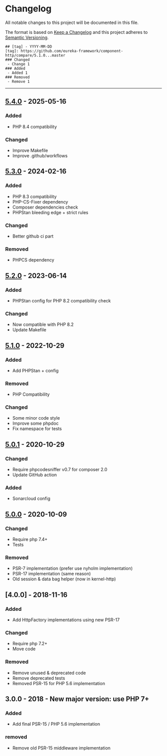 # Changelog
All notable changes to this project will be documented in this file.

The format is based on [Keep a Changelog](http://keepachangelog.com/en/1.0.0/)
and this project adheres to [Semantic Versioning](http://semver.org/spec/v2.0.0.html).

```
## [tag] - YYYY-MM-DD
[tag]: https://github.com/eureka-framework/component-http/compare/5.1.0...master
### Changed
 - Change 1
### Added
 - Added 1
### Removed
 - Remove 1
```
----

## [5.4.0] - 2025-05-16
[5.4.0]: https://github.com/eureka-framework/component-http/compare/5.3.0...5.4.0
### Added
- PHP 8.4 compatibility
### Changed
- Improve Makefile
- Improve .github/workflows

## [5.3.0] - 2024-02-16
[5.3.0]: https://github.com/eureka-framework/component-http/compare/5.2.0...5.3.0
### Added
- PHP 8.3 compatibility
- PHP-CS-Fixer dependency
- Composer dependencies check
- PHPStan bleeding edge + strict rules
### Changed
- Better github ci part
### Removed
- PHPCS dependency

## [5.2.0] - 2023-06-14
[5.2.0]: https://github.com/eureka-framework/component-http/compare/5.1.0...5.2.0
### Added
- PHPStan config for PHP 8.2 compatibility check
### Changed
- Now compatible with PHP 8.2
- Update Makefile

## [5.1.0] - 2022-10-29
[5.1.0]: https://github.com/eureka-framework/component-http/compare/5.0.1...5.1.0
### Added
 - Add PHPStan + config
### Removed
 - PHP Compatibility
### Changed
 - Some minor code style
 - Improve some phpdoc
 - Fix namespace for tests

## [5.0.1] - 2020-10-29
[5.0.1]: https://github.com/eureka-framework/component-http/compare/5.0.0...5.0.1
### Changed
 - Require phpcodesniffer v0.7 for composer 2.0
 - Update GitHub action
### Added
 - Sonarcloud config

## [5.0.0] - 2020-10-09
[5.0.0]: https://github.com/eureka-framework/component-http/compare/4.0.0...5.0.0
### Changed
 - Require php 7.4+
 - Tests
### Removed
 - PSR-7 implementation (prefer use nyholm implementation)
 - PSR-17 implementation (same reason)
 - Old session & data bag helper (now in kernel-http)


## [4.0.0] - 2018-11-16
[5.0.0]: https://github.com/eureka-framework/component-http/compare/3.0.0...4.0.0
### Added
 - Add HttpFactory implementations using new PSR-17
### Changed
 - Require php 7.2+
 - Move code
### Removed
 - Remove unused & deprecated code
 - Remove deprecated tests
 - Removed PSR-15 for PHP 5.6 implementation

## 3.0.0 - 2018 - New major version: use PHP 7+
### Added
 - Add final PSR-15 / PHP 5.6 implementation
### removed
 - Remove old PSR-15 middleware implementation
